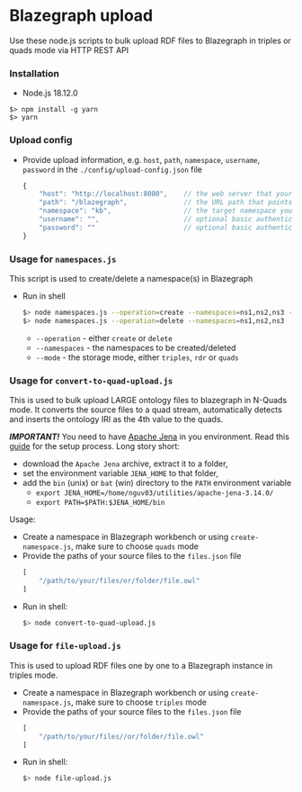 # Blazegraph upload
Use these node.js scripts to bulk upload RDF files to Blazegraph in triples or quads mode via HTTP REST API

### Installation
- Node.js 18.12.0
```
$> npm install -g yarn
$> yarn
```

### Upload config
- Provide upload information, e.g. `host`, `path`, `namespace`, `username`, `password` in the `./config/upload-config.json` file
    ```js
    {
        "host": "http://localhost:8080",    // the web server that your blazegraph is running on
        "path": "/blazegraph",              // the URL path that points to the blazegraph instance
        "namespace": "kb",                  // the target namespace you created at step 1)
        "username": "",                     // optional basic authentication username
        "password": ""                      // optional basic authentication password
    }
    ```

### Usage for `namespaces.js`
This script is used to create/delete a namespace(s) in Blazegraph
- Run in shell
    ```bash
    $> node namespaces.js --operation=create --namespaces=ns1,ns2,ns3 --mode=triples
    $> node namespaces.js --operation=delete --namespaces=ns1,ns2,ns3
    ```
    - `--operation` - either `create` or `delete`
    - `--namespaces` - the namespaces to be created/deleted
    - `--mode` - the storage mode, either `triples`, `rdr` or `quads`

### Usage for `convert-to-quad-upload.js`
This is used to bulk upload LARGE ontology files to blazegraph in N-Quads mode. It converts the source files to a quad stream, automatically detects and inserts the ontology IRI as the 4th value to the quads.

***IMPORTANT!*** You need to have [Apache Jena](https://jena.apache.org/download/index.cgi) in you environment. Read this [guide](https://jena.apache.org/documentation/tools/index.html) for the setup process. Long story short: 
- download the `Apache Jena` archive, extract it to a folder,
- set the environment variable `JENA_HOME` to that folder,
- add the `bin` (unix) or `bat` (win) directory to the `PATH` environment variable
  - `export JENA_HOME=/home/nguv03/utilities/apache-jena-3.14.0/`
  - `export PATH=$PATH:$JENA_HOME/bin`

Usage:
- Create a namespace in Blazegraph workbench or using `create-namespace.js`, make sure to choose `quads` mode
- Provide the paths of your source files to the `files.json` file
    ```js
    [
        "/path/to/your/files/or/folder/file.owl"
    ]
    ```
- Run in shell: 
    ```bash
    $> node convert-to-quad-upload.js
    ```


### Usage for `file-upload.js`
This is used to upload RDF files one by one to a Blazegraph instance in triples mode.

- Create a namespace in Blazegraph workbench or using `create-namespace.js`, make sure to choose `triples` mode
- Provide the paths of your source files to the `files.json` file
    ```js
    [
        "/path/to/your/files//or/folder/file.owl"
    ]
    ```
- Run in shell: 
    ```bash
    $> node file-upload.js
    ```
